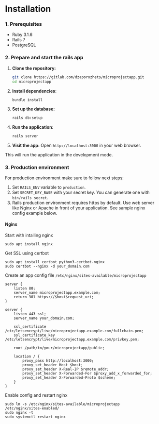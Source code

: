 # Installation

### 1. Prerequisites

- Ruby 3.1.6
- Rails 7
- PostgreSQL

### 2. Prepare and start the rails app

1. **Clone the repository:**
    ```sh
    git clone https://gitlab.com/dzaporozhets/microprojectapp.git
    cd microprojectapp
    ```

2. **Install dependencies:**
    ```sh
    bundle install
    ```

3. **Set up the database:**
    ```sh
    rails db:setup
    ```

4. **Run the application:**
    ```sh
    rails server
    ```

5. **Visit the app:**
    Open `http://localhost:3000` in your web browser.


This will run the application in the development mode.


### 3. Production environment

For production environment make sure to follow next steps: 

1. Set `RAILS_ENV` variable to `production`.
2. Set `SECRET_KEY_BASE` with your secret key. You can generate one with `bin/rails secret`.
3. Rails production environment requires https by default. Use web server like Nginx or Apache in front of your application. See sample nginx config example below.


#### Nginx


Start with intalling nginx

```
sudo apt install nginx
```

Get SSL using certbot

```
sudo apt install certbot python3-certbot-nginx
sudo certbot --nginx -d your_domain.com
```

Create an app config file `/etc/nginx/sites-available/microprojectapp`

```
server {
    listen 80;
    server_name microprojectapp.example.com;
    return 301 https://$host$request_uri;
}

server {
    listen 443 ssl;
    server_name your_domain.com;

    ssl_certificate /etc/letsencrypt/live/microprojectapp.example.com/fullchain.pem;
    ssl_certificate_key /etc/letsencrypt/live/microprojectapp.example.com/privkey.pem;

    root /path/to/your/microprojectapp/public;

    location / {
        proxy_pass http://localhost:3000;
        proxy_set_header Host $host;
        proxy_set_header X-Real-IP $remote_addr;
        proxy_set_header X-Forwarded-For $proxy_add_x_forwarded_for;
        proxy_set_header X-Forwarded-Proto $scheme;
    }
}

```

Enable config and restart nginx

```
sudo ln -s /etc/nginx/sites-available/microprojectapp /etc/nginx/sites-enabled/
sudo nginx -t
sudo systemctl restart nginx
```
